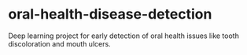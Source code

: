 # oral-health-disease-detection
Deep learning project for early detection of oral health issues like tooth discoloration and mouth ulcers.
